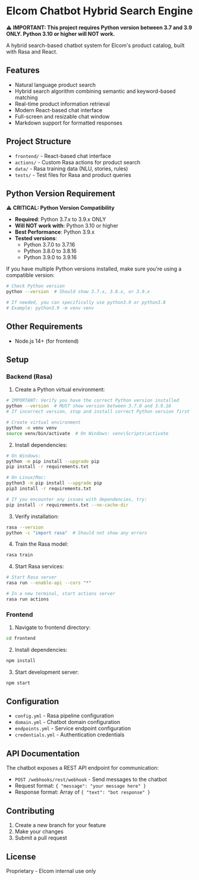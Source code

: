 # Elcom Chatbot Hybrid Search Engine

⚠️ **IMPORTANT: This project requires Python version between 3.7 and 3.9 ONLY. Python 3.10 or higher will NOT work.**

A hybrid search-based chatbot system for Elcom's product catalog, built with Rasa and React.

## Features

- Natural language product search
- Hybrid search algorithm combining semantic and keyword-based matching
- Real-time product information retrieval
- Modern React-based chat interface
- Full-screen and resizable chat window
- Markdown support for formatted responses

## Project Structure

- `frontend/` - React-based chat interface
- `actions/` - Custom Rasa actions for product search
- `data/` - Rasa training data (NLU, stories, rules)
- `tests/` - Test files for Rasa and product queries

## Python Version Requirement

⚠️ **CRITICAL: Python Version Compatibility**
- **Required**: Python 3.7.x to 3.9.x ONLY
- **Will NOT work with**: Python 3.10 or higher
- **Best Performance**: Python 3.9.x
- **Tested versions**:
  - Python 3.7.0 to 3.7.16
  - Python 3.8.0 to 3.8.16
  - Python 3.9.0 to 3.9.16

If you have multiple Python versions installed, make sure you're using a compatible version:
```bash
# Check Python version
python --version  # Should show 3.7.x, 3.8.x, or 3.9.x

# If needed, you can specifically use python3.9 or python3.8
# Example: python3.9 -m venv venv
```

## Other Requirements
- Node.js 14+ (for frontend)

## Setup

### Backend (Rasa)

1. Create a Python virtual environment:
```bash
# IMPORTANT: Verify you have the correct Python version installed
python --version  # MUST show version between 3.7.0 and 3.9.16
# If incorrect version, stop and install correct Python version first

# Create virtual environment
python -m venv venv
source venv/bin/activate  # On Windows: venv\Scripts\activate
```

2. Install dependencies:
```bash
# On Windows:
python -m pip install --upgrade pip
pip install -r requirements.txt

# On Linux/Mac:
python3 -m pip install --upgrade pip
pip3 install -r requirements.txt

# If you encounter any issues with dependencies, try:
pip install -r requirements.txt --no-cache-dir
```

3. Verify installation:
```bash
rasa --version
python -c "import rasa"  # Should not show any errors
```

4. Train the Rasa model:
```bash
rasa train
```

4. Start Rasa services:
```bash
# Start Rasa server
rasa run --enable-api --cors "*"

# In a new terminal, start actions server
rasa run actions
```

### Frontend

1. Navigate to frontend directory:
```bash
cd frontend
```

2. Install dependencies:
```bash
npm install
```

3. Start development server:
```bash
npm start
```

## Configuration

- `config.yml` - Rasa pipeline configuration
- `domain.yml` - Chatbot domain configuration
- `endpoints.yml` - Service endpoint configuration
- `credentials.yml` - Authentication credentials

## API Documentation

The chatbot exposes a REST API endpoint for communication:

- `POST /webhooks/rest/webhook` - Send messages to the chatbot
- Request format: `{ "message": "your message here" }`
- Response format: Array of `{ "text": "bot response" }`

## Contributing

1. Create a new branch for your feature
2. Make your changes
3. Submit a pull request

## License

Proprietary - Elcom internal use only